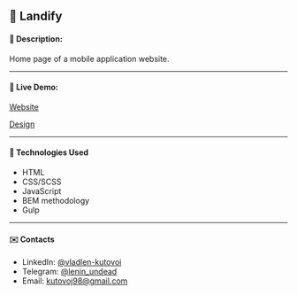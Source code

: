 ## :pushpin: Landify
#### :memo: Description: 
Home page of a mobile application website.
___

#### :link: Live Demo: 
[Website](https://vladlen-kutovoi.github.io/landify/dist)

[Design](https://www.figma.com/file/WdmtdTtkg2uvio3VHSoxti/%5BPublished%5D%5BEN%5D-%C2%ABLandify%C2%BB?node-id=0%3A1)
___

#### :rocket: Technologies Used

* HTML
* CSS/SCSS
* JavaScript
* BEM methodology
* Gulp
___

#### :envelope: Contacts
* LinkedIn: [@vladlen-kutovoi](https://www.linkedin.com/in/vladlen-kutovoi/)
* Telegram: [@lenin_undead](https://t.me/lenin_undead)
* Email: [kutovoj98@gmail.com](mailto:kutovoj98@gmail.com)